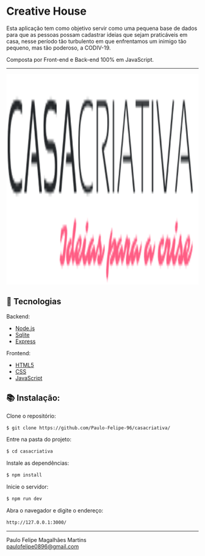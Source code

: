 # Creative House

Esta aplicação tem como objetivo servir como uma pequena base de dados para que as pessoas possam cadastrar ideias que sejam praticáveis em casa, nesse período tão turbulento em que enfrentamos um inimigo tão pequeno, mas tão poderoso, a CODIV-19.

Composta por Front-end e Back-end 100% em JavaScript.

---

<img width="900" height="550" src="https://github.com/Paulo-Felipe-96/casacriativa/blob/master/public/logo.png">

## 🚀  Tecnologias
Backend:
- [Node.js](https://nodejs.org/en/)
-	[Sqlite](https://www.sqlite.org/docs.html)
- [Express](https://expressjs.com/pt-br/)

Frontend:
-   [HTML5](https://developer.mozilla.org/en-US/docs/Web/Guide/HTML/HTML5)
-   [CSS](https://developer.mozilla.org/pt-BR/docs/Web/CSS)
-   [JavaScript](https://developer.mozilla.org/pt-BR/docs/Web/JavaScript/Reference)

## :books: Instalação:

Clone o repositório:
```sh
$ git clone https://github.com/Paulo-Felipe-96/casacriativa/
```

Entre na pasta do projeto:
```sh
$ cd casacriativa
```
Instale as dependências:
```sh
$ npm install
```
Inicie o servidor:
```sh
$ npm run dev
```

Abra o navegador e digite o endereço:
```sh
http://127.0.0.1:3000/
```
----------

Paulo Felipe Magalhães Martins <br>
paulofelipe0896@gmail.com
